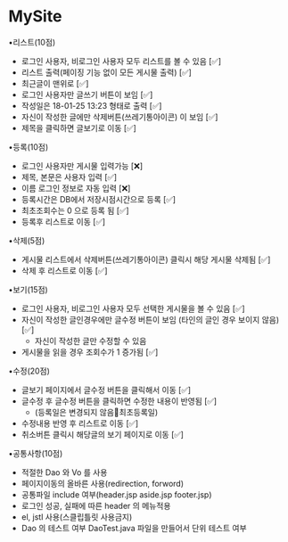 # MySite
•리스트(10점)
- 로그인 사용자, 비로그인 사용자 모두 리스트를 볼 수 있음 [✅]
- 리스트 출력(페이징 기능 없이 모든 게시물 출력) [✅]
- 최근글이 맨위로 [✅]
- 로그인 사용자만 글쓰기 버튼이 보임 [✅]
- 작성일은 18-01-25 13:23 형태로 출력 [✅]
- 자신이 작성한 글에만 삭제버튼(쓰레기통아이콘) 이 보임 [✅]
- 제목을 클릭하면 글보기로 이동 [✅]

•등록(10점)
- 로그인 사용자만 게시물 입력가능 [❌]
- 제목, 본문은 사용자 입력 [✅]
- 이름 로그인 정보로 자동 입력 [❌]
- 등록시간은 DB에서 저장시점시간으로 등록 [✅]
- 최초조회수는 0 으로 등록 됨 [✅]
- 등록후 리스트로 이동 [✅]

•삭제(5점)
- 게시물 리스트에서 삭제버튼(쓰레기통아이콘) 클릭시 해당 게시물 삭제됨 [✅]
- 삭제 후 리스트로 이동 [✅]

•보기(15점)
- 로그인 사용자, 비로그인 사용자 모두 선택한 게시물을 볼 수 있음 [✅]
- 자신이 작성한 글인경우에만 글수정 버튼이 보임 (타인의 글인 경우 보이지 않음) [✅]
  - 자신이 작성한 글만 수정할 수 있음
- 게시물을 읽을 경우 조회수가 1 증가됨 [✅]

•수정(20점)
- 글보기 페이지에서 글수정 버튼을 클릭해서 이동 [✅]
- 글수정 후 글수정 버튼을 클릭하면 수정한 내용이 반영됨 [✅]
  - (등록일은 변경되지 않음최초등록일)
- 수정내용 반영 후 리스트로 이동 [✅]
- 취소버튼 클릭시 해당글의 보기 페이지로 이동 [✅]

•공통사항(10점)
- 적절한 Dao 와 Vo 를 사용
- 페이지이동의 올바른 사용(redirection, forword)
- 공통파일 include 여부(header.jsp aside.jsp footer.jsp)
- 로그인 성공, 실패에 따른 header 의 메뉴적용
- el, jstl 사용(스클립틀릿 사용금지)
- Dao 의 테스트 여부 DaoTest.java 파일을 만들어서 단위 테스트 여부
